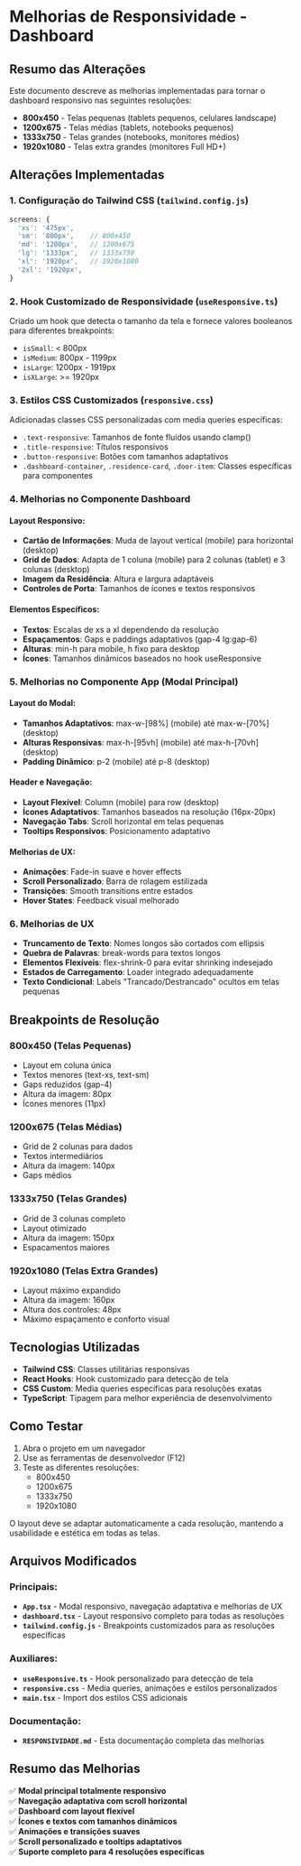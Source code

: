 # Melhorias de Responsividade - Dashboard

## Resumo das Alterações

Este documento descreve as melhorias implementadas para tornar o dashboard responsivo nas seguintes resoluções:

- **800x450** - Telas pequenas (tablets pequenos, celulares landscape)
- **1200x675** - Telas médias (tablets, notebooks pequenos)
- **1333x750** - Telas grandes (notebooks, monitores médios)
- **1920x1080** - Telas extra grandes (monitores Full HD+)

## Alterações Implementadas

### 1. Configuração do Tailwind CSS (`tailwind.config.js`)

```javascript
screens: {
  'xs': '475px',
  'sm': '800px',    // 800x450
  'md': '1200px',   // 1200x675
  'lg': '1333px',   // 1333x750
  'xl': '1920px',   // 1920x1080
  '2xl': '1920px',
}
```

### 2. Hook Customizado de Responsividade (`useResponsive.ts`)

Criado um hook que detecta o tamanho da tela e fornece valores booleanos para diferentes breakpoints:

- `isSmall`: < 800px
- `isMedium`: 800px - 1199px
- `isLarge`: 1200px - 1919px
- `isXLarge`: >= 1920px

### 3. Estilos CSS Customizados (`responsive.css`)

Adicionadas classes CSS personalizadas com media queries específicas:

- `.text-responsive`: Tamanhos de fonte fluidos usando clamp()
- `.title-responsive`: Títulos responsivos
- `.button-responsive`: Botões com tamanhos adaptativos
- `.dashboard-container`, `.residence-card`, `.door-item`: Classes específicas para componentes

### 4. Melhorias no Componente Dashboard

#### Layout Responsivo:

- **Cartão de Informações**: Muda de layout vertical (mobile) para horizontal (desktop)
- **Grid de Dados**: Adapta de 1 coluna (mobile) para 2 colunas (tablet) e 3 colunas (desktop)
- **Imagem da Residência**: Altura e largura adaptáveis
- **Controles de Porta**: Tamanhos de ícones e textos responsivos

#### Elementos Específicos:

- **Textos**: Escalas de xs a xl dependendo da resolução
- **Espaçamentos**: Gaps e paddings adaptativos (gap-4 lg:gap-6)
- **Alturas**: min-h para mobile, h fixo para desktop
- **Ícones**: Tamanhos dinâmicos baseados no hook useResponsive

### 5. Melhorias no Componente App (Modal Principal)

#### Layout do Modal:

- **Tamanhos Adaptativos**: max-w-[98%] (mobile) até max-w-[70%] (desktop)
- **Alturas Responsivas**: max-h-[95vh] (mobile) até max-h-[70vh] (desktop)
- **Padding Dinâmico**: p-2 (mobile) até p-8 (desktop)

#### Header e Navegação:

- **Layout Flexível**: Column (mobile) para row (desktop)
- **Ícones Adaptativos**: Tamanhos baseados na resolução (16px-20px)
- **Navegação Tabs**: Scroll horizontal em telas pequenas
- **Tooltips Responsivos**: Posicionamento adaptativo

#### Melhorias de UX:

- **Animações**: Fade-in suave e hover effects
- **Scroll Personalizado**: Barra de rolagem estilizada
- **Transições**: Smooth transitions entre estados
- **Hover States**: Feedback visual melhorado

### 6. Melhorias de UX

- **Truncamento de Texto**: Nomes longos são cortados com ellipsis
- **Quebra de Palavras**: break-words para textos longos
- **Elementos Flexíveis**: flex-shrink-0 para evitar shrinking indesejado
- **Estados de Carregamento**: Loader integrado adequadamente
- **Texto Condicional**: Labels "Trancado/Destrancado" ocultos em telas pequenas

## Breakpoints de Resolução

### 800x450 (Telas Pequenas)

- Layout em coluna única
- Textos menores (text-xs, text-sm)
- Gaps reduzidos (gap-4)
- Altura da imagem: 80px
- Ícones menores (11px)

### 1200x675 (Telas Médias)

- Grid de 2 colunas para dados
- Textos intermediários
- Altura da imagem: 140px
- Gaps médios

### 1333x750 (Telas Grandes)

- Grid de 3 colunas completo
- Layout otimizado
- Altura da imagem: 150px
- Espacamentos maiores

### 1920x1080 (Telas Extra Grandes)

- Layout máximo expandido
- Altura da imagem: 160px
- Altura dos controles: 48px
- Máximo espaçamento e conforto visual

## Tecnologias Utilizadas

- **Tailwind CSS**: Classes utilitárias responsivas
- **React Hooks**: Hook customizado para detecção de tela
- **CSS Custom**: Media queries específicas para resoluções exatas
- **TypeScript**: Tipagem para melhor experiência de desenvolvimento

## Como Testar

1. Abra o projeto em um navegador
2. Use as ferramentas de desenvolvedor (F12)
3. Teste as diferentes resoluções:
   - 800x450
   - 1200x675
   - 1333x750
   - 1920x1080

O layout deve se adaptar automaticamente a cada resolução, mantendo a usabilidade e estética em todas as telas.

## Arquivos Modificados

### Principais:

- **`App.tsx`** - Modal responsivo, navegação adaptativa e melhorias de UX
- **`dashboard.tsx`** - Layout responsivo completo para todas as resoluções
- **`tailwind.config.js`** - Breakpoints customizados para as resoluções específicas

### Auxiliares:

- **`useResponsive.ts`** - Hook personalizado para detecção de tela
- **`responsive.css`** - Media queries, animações e estilos personalizados
- **`main.tsx`** - Import dos estilos CSS adicionais

### Documentação:

- **`RESPONSIVIDADE.md`** - Esta documentação completa das melhorias

## Resumo das Melhorias

✅ **Modal principal totalmente responsivo**  
✅ **Navegação adaptativa com scroll horizontal**  
✅ **Dashboard com layout flexível**  
✅ **Ícones e textos com tamanhos dinâmicos**  
✅ **Animações e transições suaves**  
✅ **Scroll personalizado e tooltips adaptativos**  
✅ **Suporte completo para 4 resoluções específicas**

